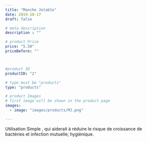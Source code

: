 ```yaml
---
title: "Manche Jetable"
date: 2019-10-17
draft: false

# meta description
description : ""

# product Price
price: "5.50"
priceBefore: ""



#product ID
productID: "2"

# type must be "products"
type: "products"

# product Images
# first image will be shown in the product page
images:
  - image: "images/products/MJ.png"

---
```


Utilisation Simple , qui aiderait à réduire le risque de
 croissance de bactéries et infection mutuelle;
 hygiénique.
